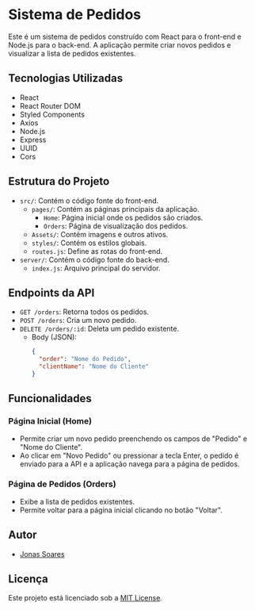 # Sistema de Pedidos

Este é um sistema de pedidos construído com React para o front-end e Node.js para o back-end. A aplicação permite criar novos pedidos e visualizar a lista de pedidos existentes.

## Tecnologias Utilizadas

- React
- React Router DOM
- Styled Components
- Axios
- Node.js
- Express
- UUID
- Cors

## Estrutura do Projeto

- `src/`: Contém o código fonte do front-end.
  - `pages/`: Contém as páginas principais da aplicação.
    - `Home`: Página inicial onde os pedidos são criados.
    - `Orders`: Página de visualização dos pedidos.
  - `Assets/`: Contém imagens e outros ativos.
  - `styles/`: Contém os estilos globais.
  - `routes.js`: Define as rotas do front-end.
- `server/`: Contém o código fonte do back-end.
  - `index.js`: Arquivo principal do servidor.

## Endpoints da API

- `GET /orders`: Retorna todos os pedidos.
- `POST /orders`: Cria um novo pedido.
- `DELETE /orders/:id`: Deleta um pedido existente.
  - Body (JSON):
    ```json
    {
      "order": "Nome do Pedido",
      "clientName": "Nome do Cliente"
    }
    ```

## Funcionalidades

### Página Inicial (Home)

- Permite criar um novo pedido preenchendo os campos de "Pedido" e "Nome do Cliente".
- Ao clicar em "Novo Pedido" ou pressionar a tecla Enter, o pedido é enviado para a API e a aplicação navega para a página de pedidos.

### Página de Pedidos (Orders)

- Exibe a lista de pedidos existentes.
- Permite voltar para a página inicial clicando no botão "Voltar".

## Autor

- [Jonas Soares](https://github.com/jonasnascimento)

## Licença

Este projeto está licenciado sob a [MIT License](LICENSE).
